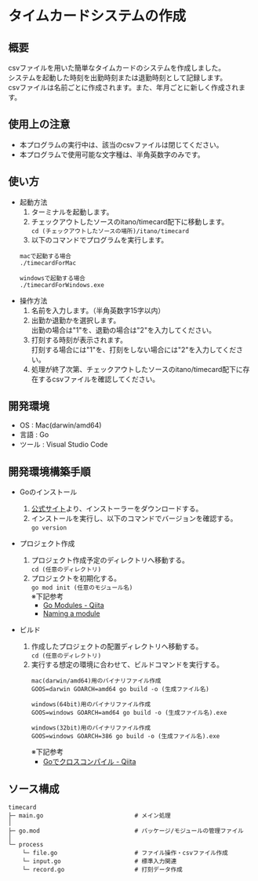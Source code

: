 # タイムカードシステムの作成

## 概要
csvファイルを用いた簡単なタイムカードのシステムを作成しました。<br>
システムを起動した時刻を出勤時刻または退勤時刻として記録します。<br>
csvファイルは名前ごとに作成されます。また、年月ごとに新しく作成されます。

## 使用上の注意
- 本プログラムの実行中は、該当のcsvファイルは閉じてください。
- 本プログラムで使用可能な文字種は、半角英数字のみです。

## 使い方
- 起動方法
    1. ターミナルを起動します。
    1. チェックアウトしたソースのitano/timecard配下に移動します。<br>
        `cd (チェックアウトしたソースの場所)/itano/timecard`
    1. 以下のコマンドでプログラムを実行します。<br>
     ```
     macで起動する場合
     ./timecardForMac

     windowsで起動する場合
     ./timecardForWindows.exe
     ```
- 操作方法
     1. 名前を入力します。（半角英数字15字以内）
     1. 出勤か退勤かを選択します。<br>
     出勤の場合は"1"を、退勤の場合は"2"を入力してください。
     1. 打刻する時刻が表示されます。<br>
     打刻する場合には"1"を、打刻をしない場合には"2"を入力してください。
     1. 処理が終了次第、チェックアウトしたソースのitano/timecard配下に存在するcsvファイルを確認してください。

## 開発環境
- OS : Mac(darwin/amd64)
- 言語 : Go
- ツール : Visual Studio Code

## 開発環境構築手順

- Goのインストール
    1. [公式サイト](https://golang.org/)より、インストーラーをダウンロードする。
    1. インストールを実行し、以下のコマンドでバージョンを確認する。<br>
        `go version`

- プロジェクト作成
    1. プロジェクト作成予定のディレクトリへ移動する。<br>
        `cd (任意のディレクトリ)`
    1. プロジェクトを初期化する。<br>
        `go mod init (任意のモジュール名)`<br>
        ※下記参考
        - [Go Modules - Qiita](https://qiita.com/propella/items/e49bccc88f3cc2407745)
        - [Naming a module](https://golang.org/doc/modules/managing-dependencies#naming_module)

- ビルド
    1. 作成したプロジェクトの配置ディレクトリへ移動する。<br>
        `cd (任意のディレクトリ)`
    1. 実行する想定の環境に合わせて、ビルドコマンドを実行する。
        ```
        mac(darwin/amd64)用のバイナリファイル作成
        GOOS=darwin GOARCH=amd64 go build -o (生成ファイル名)

       windows(64bit)用のバイナリファイル作成
       GOOS=windows GOARCH=amd64 go build -o (生成ファイル名).exe

       windows(32bit)用のバイナリファイル作成
        GOOS=windows GOARCH=386 go build -o (生成ファイル名).exe

        ```
        ※下記参考
        - [Goでクロスコンパイル - Qiita](https://qiita.com/httpd443/items/0c055ca3eb4b26cac4ff)


## ソース構成

    timecard
    ├─ main.go                          # メイン処理
    │ 
    ├─ go.mod                           # パッケージ/モジュールの管理ファイル
    │ 
    └─ process
        └─ file.go                      # ファイル操作・csvファイル作成
        └─ input.go                     # 標準入力関連
        └─ record.go                    # 打刻データ作成


